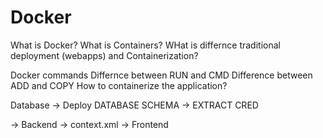 # Docker

What is Docker?
What is Containers?
WHat is differnce traditional deployment (webapps) and Containerization?

Docker commands
Differnce between RUN and CMD
Difference between ADD and COPY
How to containerize the application?

Database -> Deploy DATABASE SCHEMA -> EXTRACT CRED

 -> Backend -> context.xml 
 -> Frontend